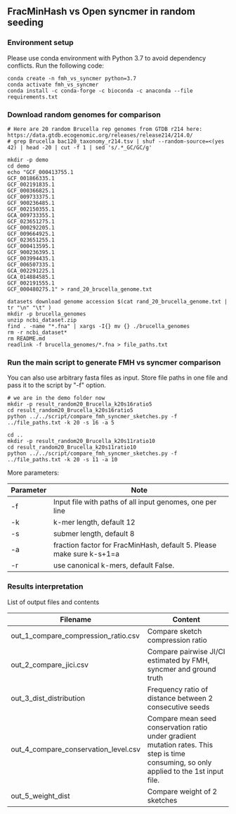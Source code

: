 ## FracMinHash vs Open syncmer in random seeding

### Environment setup

Please use conda environment with Python 3.7 to avoid dependency conflicts. Run the following code:

```
conda create -n fmh_vs_syncmer python=3.7
conda activate fmh_vs_syncmer
conda install -c conda-forge -c bioconda -c anaconda --file requirements.txt
```



### Download random genomes for comparison

```
# Here are 20 random Brucella rep genomes from GTDB r214 here: https://data.gtdb.ecogenomic.org/releases/release214/214.0/
# grep Brucella bac120_taxonomy_r214.tsv | shuf --random-source=<(yes 42) | head -20 | cut -f 1 | sed 's/.*_GC/GC/g'

mkdir -p demo
cd demo
echo "GCF_000413755.1
GCF_001866335.1
GCF_002191835.1
GCF_000366825.1
GCF_009733375.1
GCF_900236485.1
GCF_002150355.1
GCA_009733355.1
GCF_023651275.1
GCF_000292205.1
GCF_009664925.1
GCF_023651255.1
GCF_000413595.1
GCF_900236395.1
GCF_003994435.1
GCF_006507335.1
GCA_002291225.1
GCA_014884585.1
GCF_002191555.1
GCF_000480275.1" > rand_20_brucella_genome.txt

datasets download genome accession $(cat rand_20_brucella_genome.txt | tr "\n" "\t" )
mkdir -p brucella_genomes
unzip ncbi_dataset.zip
find . -name "*.fna" | xargs -I{} mv {} ./brucella_genomes
rm -r ncbi_dataset*
rm README.md
readlink -f brucella_genomes/*.fna > file_paths.txt
```



### Run the main script to generate FMH vs syncmer comparison

You can also use arbitrary fasta files as input. Store file paths in one file and pass it to the script by "-f" option.

```
# we are in the demo folder now
mkdir -p result_random20_Brucella_k20s16ratio5
cd result_random20_Brucella_k20s16ratio5
python ../../script/compare_fmh_syncmer_sketches.py -f ../file_paths.txt -k 20 -s 16 -a 5

cd ..
mkdir -p result_random20_Brucella_k20s11ratio10
cd result_random20_Brucella_k20s11ratio10
python ../../script/compare_fmh_syncmer_sketches.py -f ../file_paths.txt -k 20 -s 11 -a 10
```

More parameters:

| Parameter | Note                                                         |
| --------- | ------------------------------------------------------------ |
| -f        | Input file with paths of all input genomes, one per line     |
| -k        | k-mer length, default 12                                     |
| -s        | submer length, default 8                                     |
| -a        | fraction factor for FracMinHash, default 5. Please make sure k-s+1=a |
| -r        | use canonical k-mers, default False.                         |





### Results interpretation

List of output files and contents

| Filename                             | Content                                                      |
| ------------------------------------ | ------------------------------------------------------------ |
| out_1_compare_compression_ratio.csv  | Compare sketch compression ratio                             |
| out_2_compare_jici.csv               | Compare pairwise JI/CI estimated by FMH, syncmer and ground truth |
| out_3_dist_distribution              | Frequency ratio of distance between 2 consecutive seeds      |
| out_4_compare_conservation_level.csv | Compare mean seed conservation ratio under gradient mutation rates. This step is time consuming, so only applied to the 1st input file. |
| out_5_weight_dist                    | Compare weight of 2 sketches                                 |





